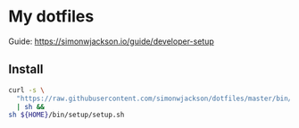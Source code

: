 # My dotfiles

Guide: https://simonwjackson.io/guide/developer-setup

## Install

```bash
curl -s \
  "https://raw.githubusercontent.com/simonwjackson/dotfiles/master/bin/dotfiles-cloner" \
  | sh &&
sh ${HOME}/bin/setup/setup.sh
```
